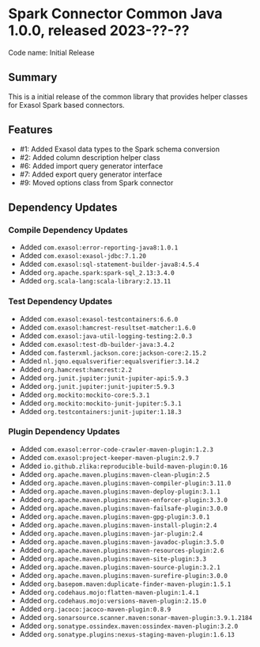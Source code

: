 # Spark Connector Common Java 1.0.0, released 2023-??-??

Code name: Initial Release

## Summary

This is a initial release of the common library that provides helper classes for Exasol Spark based connectors.

## Features

* #1: Added Exasol data types to the Spark schema conversion
* #2: Added column description helper class
* #6: Added import query generator interface
* #7: Added export query generator interface
* #9: Moved options class from Spark connector

## Dependency Updates

### Compile Dependency Updates

* Added `com.exasol:error-reporting-java8:1.0.1`
* Added `com.exasol:exasol-jdbc:7.1.20`
* Added `com.exasol:sql-statement-builder-java8:4.5.4`
* Added `org.apache.spark:spark-sql_2.13:3.4.0`
* Added `org.scala-lang:scala-library:2.13.11`

### Test Dependency Updates

* Added `com.exasol:exasol-testcontainers:6.6.0`
* Added `com.exasol:hamcrest-resultset-matcher:1.6.0`
* Added `com.exasol:java-util-logging-testing:2.0.3`
* Added `com.exasol:test-db-builder-java:3.4.2`
* Added `com.fasterxml.jackson.core:jackson-core:2.15.2`
* Added `nl.jqno.equalsverifier:equalsverifier:3.14.2`
* Added `org.hamcrest:hamcrest:2.2`
* Added `org.junit.jupiter:junit-jupiter-api:5.9.3`
* Added `org.junit.jupiter:junit-jupiter:5.9.3`
* Added `org.mockito:mockito-core:5.3.1`
* Added `org.mockito:mockito-junit-jupiter:5.3.1`
* Added `org.testcontainers:junit-jupiter:1.18.3`

### Plugin Dependency Updates

* Added `com.exasol:error-code-crawler-maven-plugin:1.2.3`
* Added `com.exasol:project-keeper-maven-plugin:2.9.7`
* Added `io.github.zlika:reproducible-build-maven-plugin:0.16`
* Added `org.apache.maven.plugins:maven-clean-plugin:2.5`
* Added `org.apache.maven.plugins:maven-compiler-plugin:3.11.0`
* Added `org.apache.maven.plugins:maven-deploy-plugin:3.1.1`
* Added `org.apache.maven.plugins:maven-enforcer-plugin:3.3.0`
* Added `org.apache.maven.plugins:maven-failsafe-plugin:3.0.0`
* Added `org.apache.maven.plugins:maven-gpg-plugin:3.0.1`
* Added `org.apache.maven.plugins:maven-install-plugin:2.4`
* Added `org.apache.maven.plugins:maven-jar-plugin:2.4`
* Added `org.apache.maven.plugins:maven-javadoc-plugin:3.5.0`
* Added `org.apache.maven.plugins:maven-resources-plugin:2.6`
* Added `org.apache.maven.plugins:maven-site-plugin:3.3`
* Added `org.apache.maven.plugins:maven-source-plugin:3.2.1`
* Added `org.apache.maven.plugins:maven-surefire-plugin:3.0.0`
* Added `org.basepom.maven:duplicate-finder-maven-plugin:1.5.1`
* Added `org.codehaus.mojo:flatten-maven-plugin:1.4.1`
* Added `org.codehaus.mojo:versions-maven-plugin:2.15.0`
* Added `org.jacoco:jacoco-maven-plugin:0.8.9`
* Added `org.sonarsource.scanner.maven:sonar-maven-plugin:3.9.1.2184`
* Added `org.sonatype.ossindex.maven:ossindex-maven-plugin:3.2.0`
* Added `org.sonatype.plugins:nexus-staging-maven-plugin:1.6.13`
